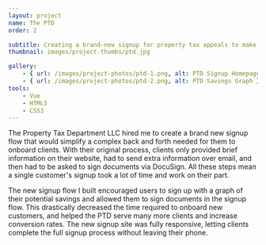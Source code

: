 ```yaml
---
layout: project
name: The PTD
order: 2

subtitle: Creating a brand-new signup for property tax appeals to make custom onboarding fast and easy
thumbnail: images/project-thumbs/ptd.jpg

gallery:
    - { url: /images/project-photos/ptd-1.png, alt: PTD Signup Homepage }
    - { url: /images/project-photos/ptd-2.png, alt: PTD Savings Graph }
tools:
    - Vue
    - HTML5
    - CSS3
---
```


The Property Tax Department LLC hired me to create a brand new signup
flow that would simplify a complex back and forth needed for them to onboard
clients. With their original process, clients only provided brief information on
their website, had to send extra information over email, and then had to be
asked to sign documents via DocuSign. All these steps mean a single customer's
signup took a lot of time and work on their part.

The new signup flow I built encouraged users to sign up with a graph of
their potential savings and allowed them to sign documents in the signup flow.
This drastically decreased the time required to onboard new customers,
and helped the PTD serve many more clients and increase conversion rates. The
new signup site was fully responsive, letting clients complete the full signup
process without leaving their phone.
